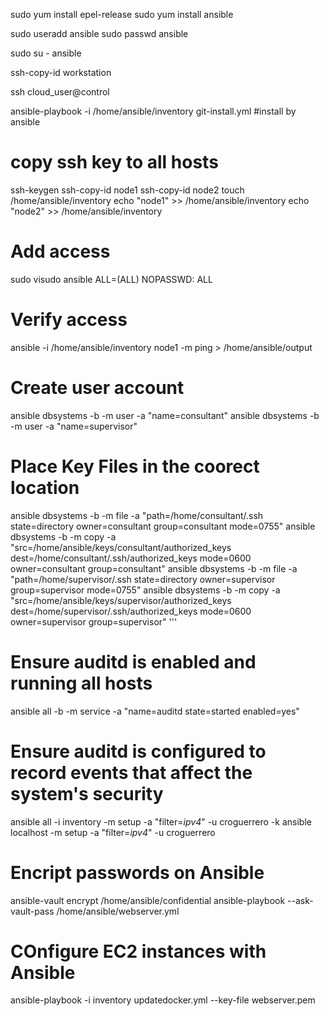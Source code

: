 sudo yum install epel-release
sudo yum install ansible

sudo useradd ansible
sudo passwd ansible

sudo su - ansible

ssh-copy-id workstation

ssh cloud_user@control

ansible-playbook -i /home/ansible/inventory git-install.yml   #install by ansible 

# copy ssh key to all hosts
ssh-keygen
ssh-copy-id node1
ssh-copy-id node2
touch /home/ansible/inventory
echo "node1" >> /home/ansible/inventory
echo "node2" >> /home/ansible/inventory

# Add access 
sudo visudo
ansible    ALL=(ALL)       NOPASSWD: ALL

# Verify access
ansible -i /home/ansible/inventory node1 -m ping > /home/ansible/output

# Create user account 
ansible dbsystems -b -m user -a "name=consultant"
ansible dbsystems -b -m user -a "name=supervisor"

# Place Key Files in the coorect location 

ansible dbsystems -b -m file -a "path=/home/consultant/.ssh state=directory owner=consultant group=consultant mode=0755"
ansible dbsystems -b -m copy -a "src=/home/ansible/keys/consultant/authorized_keys dest=/home/consultant/.ssh/authorized_keys mode=0600 owner=consultant group=consultant"
ansible dbsystems -b -m file -a "path=/home/supervisor/.ssh state=directory owner=supervisor group=supervisor mode=0755"
ansible dbsystems -b -m copy -a "src=/home/ansible/keys/supervisor/authorized_keys dest=/home/supervisor/.ssh/authorized_keys mode=0600 owner=supervisor group=supervisor"
'''

# Ensure auditd is enabled and running all hosts
ansible all -b -m service -a "name=auditd state=started enabled=yes"

# Ensure auditd is configured to record events that affect the system's security
ansible all -i inventory -m setup -a "filter=*ipv4*" -u croguerrero -k
ansible localhost -m setup -a "filter=*ipv4*" -u croguerrero

# Encript passwords on Ansible
ansible-vault encrypt /home/ansible/confidential 
ansible-playbook --ask-vault-pass /home/ansible/webserver.yml

# COnfigure EC2 instances with Ansible
ansible-playbook -i inventory updatedocker.yml --key-file webserver.pem
